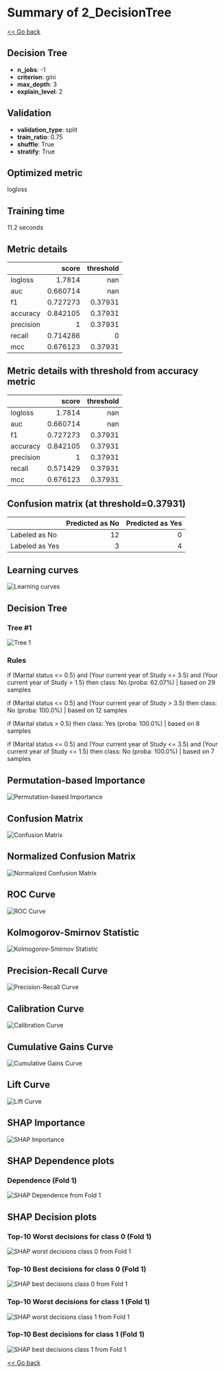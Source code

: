 # Summary of 2_DecisionTree

[<< Go back](../README.md)


## Decision Tree
- **n_jobs**: -1
- **criterion**: gini
- **max_depth**: 3
- **explain_level**: 2

## Validation
 - **validation_type**: split
 - **train_ratio**: 0.75
 - **shuffle**: True
 - **stratify**: True

## Optimized metric
logloss

## Training time

11.2 seconds

## Metric details
|           |    score |   threshold |
|:----------|---------:|------------:|
| logloss   | 1.7814   |   nan       |
| auc       | 0.660714 |   nan       |
| f1        | 0.727273 |     0.37931 |
| accuracy  | 0.842105 |     0.37931 |
| precision | 1        |     0.37931 |
| recall    | 0.714286 |     0       |
| mcc       | 0.676123 |     0.37931 |


## Metric details with threshold from accuracy metric
|           |    score |   threshold |
|:----------|---------:|------------:|
| logloss   | 1.7814   |   nan       |
| auc       | 0.660714 |   nan       |
| f1        | 0.727273 |     0.37931 |
| accuracy  | 0.842105 |     0.37931 |
| precision | 1        |     0.37931 |
| recall    | 0.571429 |     0.37931 |
| mcc       | 0.676123 |     0.37931 |


## Confusion matrix (at threshold=0.37931)
|                |   Predicted as No |   Predicted as Yes |
|:---------------|------------------:|-------------------:|
| Labeled as No  |                12 |                  0 |
| Labeled as Yes |                 3 |                  4 |

## Learning curves
![Learning curves](learning_curves.png)

## Decision Tree 

### Tree #1
![Tree 1](learner_fold_0_tree.svg)

### Rules

if (Marital status <= 0.5) and (Your current year of Study <= 3.5) and (Your current year of Study > 1.5) then class: No (proba: 62.07%) | based on 29 samples

if (Marital status <= 0.5) and (Your current year of Study > 3.5) then class: No (proba: 100.0%) | based on 12 samples

if (Marital status > 0.5) then class: Yes (proba: 100.0%) | based on 8 samples

if (Marital status <= 0.5) and (Your current year of Study <= 3.5) and (Your current year of Study <= 1.5) then class: No (proba: 100.0%) | based on 7 samples





## Permutation-based Importance
![Permutation-based Importance](permutation_importance.png)
## Confusion Matrix

![Confusion Matrix](confusion_matrix.png)


## Normalized Confusion Matrix

![Normalized Confusion Matrix](confusion_matrix_normalized.png)


## ROC Curve

![ROC Curve](roc_curve.png)


## Kolmogorov-Smirnov Statistic

![Kolmogorov-Smirnov Statistic](ks_statistic.png)


## Precision-Recall Curve

![Precision-Recall Curve](precision_recall_curve.png)


## Calibration Curve

![Calibration Curve](calibration_curve_curve.png)


## Cumulative Gains Curve

![Cumulative Gains Curve](cumulative_gains_curve.png)


## Lift Curve

![Lift Curve](lift_curve.png)



## SHAP Importance
![SHAP Importance](shap_importance.png)

## SHAP Dependence plots

### Dependence (Fold 1)
![SHAP Dependence from Fold 1](learner_fold_0_shap_dependence.png)

## SHAP Decision plots

### Top-10 Worst decisions for class 0 (Fold 1)
![SHAP worst decisions class 0 from Fold 1](learner_fold_0_shap_class_0_worst_decisions.png)
### Top-10 Best decisions for class 0 (Fold 1)
![SHAP best decisions class 0 from Fold 1](learner_fold_0_shap_class_0_best_decisions.png)
### Top-10 Worst decisions for class 1 (Fold 1)
![SHAP worst decisions class 1 from Fold 1](learner_fold_0_shap_class_1_worst_decisions.png)
### Top-10 Best decisions for class 1 (Fold 1)
![SHAP best decisions class 1 from Fold 1](learner_fold_0_shap_class_1_best_decisions.png)

[<< Go back](../README.md)
